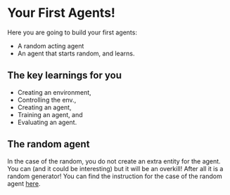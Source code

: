 # Your First Agents!
Here you are going to build your first agents:
* A random acting agent
* An agent that starts random, and learns.

## The key learnings for you
* Creating an environment,
* Controlling the env.,
* Creating an agent,
* Training an agent, and
* Evaluating an agent.

## The random agent
In the case of the random, you do not create an extra entity for the agent. You can 
(and it could be interesting) but it will be an overkill! After all it is a random 
generator! You can find the instruction for the case of the random agent 
[here](./random_agent.md).